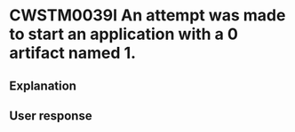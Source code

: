 # CWSTM0039I An attempt was made to start an application with a 0 artifact named 1.

## Explanation

## User response